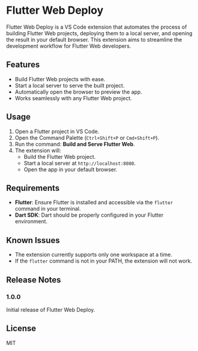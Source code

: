 # Flutter Web Deploy

Flutter Web Deploy is a VS Code extension that automates the process of building Flutter Web projects, deploying them to a local server, and opening the result in your default browser. This extension aims to streamline the development workflow for Flutter Web developers.

## Features

- Build Flutter Web projects with ease.
- Start a local server to serve the built project.
- Automatically open the browser to preview the app.
- Works seamlessly with any Flutter Web project.

## Usage

1. Open a Flutter project in VS Code.
2. Open the Command Palette (`Ctrl+Shift+P` or `Cmd+Shift+P`).
3. Run the command: **Build and Serve Flutter Web**.
4. The extension will:
   - Build the Flutter Web project.
   - Start a local server at `http://localhost:8080`.
   - Open the app in your default browser.

## Requirements

- **Flutter**: Ensure Flutter is installed and accessible via the `flutter` command in your terminal.
- **Dart SDK**: Dart should be properly configured in your Flutter environment.

## Known Issues

- The extension currently supports only one workspace at a time.
- If the `flutter` command is not in your PATH, the extension will not work.

## Release Notes

### 1.0.0

Initial release of Flutter Web Deploy.

## License

MIT

